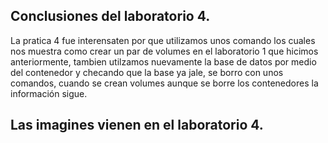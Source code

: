 ## Conclusiones del laboratorio 4.

La pratica 4 fue interensaten por que utilizamos unos comando los cuales nos muestra como crear un par de volumes en el laboratorio 1 que hicimos anteriormente, tambien
utilzamos nuevamente la base de datos por medio del contenedor y checando que la base ya jale, se borro con unos comandos, cuando se crean volumes aunque se borre los 
contenedores la información sigue.

## Las imagines vienen en el laboratorio 4.
